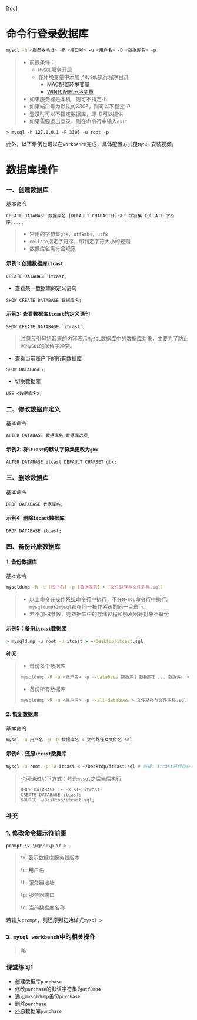 [toc]

# 命令行登录数据库

```bash
mysql -h <服务器地址> -P <端口号> -u <用户名> -D <数据库名> -p
```

> - 前提条件：
>   - `MySQL`服务开启
>   - 在环境变量中添加了`MySQL`执行程序目录
>     - [MAC配置环境变量](https://blog.csdn.net/qq_36004521/article/details/80637886)
>     - [WIN10配置环境变量](https://www.cnblogs.com/xulinmei/p/mysql.html)
> - 如果服务器是本机，则可不指定-h
> - 如果端口号为默认的3306，则可以不指定-P
> - 登录时可以不指定数据库，即-D可以提供
> - 如果需要退出登录，则在命令行中输入`exit`

```mysql
> mysql -h 127.0.0.1 -P 3306 -u root -p
```

此外，以下示例也可以在`workbench`完成，具体配置方式见`MySQL`安装视频。

# 数据库操作

### 一、创建数据库

基本命令
```mysql
CREATE DATABASE 数据库名 [DEFAULT CHARACTER SET 字符集 COLLATE 字符序]...;
```
> - 常用的字符集`gbk, utf8mb4, utf8`
> - `collate`指定字符序，即判定字符大小的规则
> - 数据库名需符合规范

#### 示例1: 创建数据库`itcast`

```mysql
CREATE DATABASE itcast;
```
- 查看某一数据库的定义语句
```mysql
SHOW CREATE DATABASE 数据库名;
```
#### 示例2: 查看数据库`itcast`的定义语句

```mysql
SHOW CREATE DATABASE `itcast`;
```
> 注意反引号括起来的内容表示`MySQL`数据库中的数据库对象，主要为了防止和`MySQL`的保留字冲突。

- 查看当前账户下的所有数据库

```mysql
SHOW DATABASES;
```

- 切换数据库

```mysql
USE <数据库名>;
```

### 二、修改数据库定义

基本命令
```mysql
ALTER DATABASE 数据库名 数据库选项;
```
#### 示例3: 将`itcast`的默认字符集更改为`gbk`

```mysql
ALTER DATABASE itcast DEFAULT CHARSET gbk;
```

### 三、删除数据库
基本命令
```mysql
DROP DATABASE 数据库名;
```
#### 示例4: 删除`itcast`数据库

```mysql
DROP DATABASE itcast;
```
### 四、备份还原数据库
#### 1. 备份数据库

基本命令
```bash
mysqldump -R -u [账户名] -p [数据库名] > [文件路径与文件名称.sql]
```
> - 以上命令在操作系统命令行中执行，不在`MySQL`命令行中执行。`mysqldump`和`mysql`都在同一操作系统的同一目录下。
> - 若不加-R参数，则数据库中的存储过程和触发器等对象不备份

#### 示例5：备份`itcast`数据库

```cmd
> mysqldump -u root -p itcast > ~/Desktop/itcast.sql
```

**补充**
> - 备份多个数据库
> ```bash
> mysqldump -R -u <账户名> -p --databses 数据库1 数据库2 ... 数据库n > 文件路径与文件名称.sql
>```
> - 备份所有数据库
> ```bash
> mysqldump -R -u <账户名> -p --all-databses > 文件路径与文件名称.sql
>```

#### 2. 恢复数据库

基本命令

```bash
mysql -u 用户名 -p -D 数据库名 < 文件路径及文件名.sql
```

#### 示例6：还原`itcast`数据库

```bash
mysql -u root -p -D itcast < ~/Desktop/itcast.sql # 前提: itcast已经存在
```

> 也可通过以下方式：登录`mysql`之后先后执行
>
> ```mysql
> DROP DATABASE IF EXISTS itcast;
> CREATE DATABASE itcast;
> SOURCE ~/Desktop/itcast.sql;
> ```

### 补充

### 1. 修改命令提示符前缀

```mysql
prompt \v \u@\h:\p \d >
```

> \v: 表示数据库服务器版本
>
> \u: 用户名
>
> \h: 服务器地址
>
> \p: 服务器端口
>
> \d: 当前数据库名称

若输入`prompt`，则还原到初始样式`mysql > `

### 2. `mysql workbench`中的相关操作

> 略

### 课堂练习1
- 创建数据库`purchase`
- 修改`purchase`的默认字符集为`utf8mb4`
- 通过`mysqldump`备份`purchase`
- 删除`purchase`
- 还原数据库`purchase`

